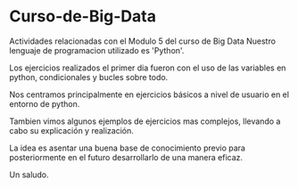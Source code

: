 # Curso-de-Big-Data
Actividades relacionadas con el Modulo 5 del curso de Big Data
Nuestro lenguaje de programacion utilizado es 'Python'.

Los ejercicios realizados el primer dia fueron con el uso de las variables en python, condicionales y bucles sobre todo.

Nos centramos principalmente en ejercicios básicos a nivel de usuario en el entorno de python.

Tambien vimos algunos ejemplos de ejercicios mas complejos, llevando a cabo su explicación y realización.

La idea es asentar una buena base de conocimiento previo para posteriormente en el futuro desarrollarlo de una manera eficaz.



Un saludo.
